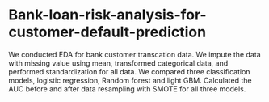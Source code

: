 # Bank-loan-risk-analysis-for-customer-default-prediction
We conducted EDA for bank customer transcation data.
We impute the data with missing value using mean, transformed categorical data, and performed standardization for all data.
We compared three classification models, logistic regression, Random forest and light GBM.
Calculated the AUC before and after data resampling with SMOTE for all three models.

